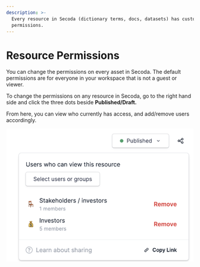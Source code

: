 ```yaml
---
description: >-
  Every resource in Secoda (dictionary terms, docs, datasets) has customizable
  permissions.
---
```


# Resource Permissions

You can change the permissions on every asset in Secoda. The default permissions are for everyone in your workspace that is not a guest or viewer.&#x20;

To change the permissions on any resource in Secoda, go to the right hand side and click the three dots beside **Published/Draft.**&#x20;

From here, you can view who currently has access, and add/remove users accordingly.&#x20;

![](<../.gitbook/assets/Screen Shot 2022-04-08 at 1.31.12 PM.png>)
